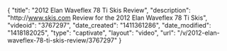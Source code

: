 {
    "title": "2012 Elan Waveflex 78 Ti Skis Review",
    "description": "http:\/\/www.skis.com Review for the 2012 Elan Waveflex 78 Ti Skis",
    "videoid": "3767297",
    "date_created": "1411361286",
    "date_modified": "1418182025",
    "type": "captivate",
    "layout": "video",
    "url": "\/v\/2012-elan-waveflex-78-ti-skis-review\/3767297"
}